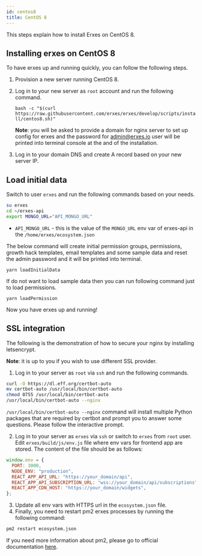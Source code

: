 ```yaml
---
id: centos8
title: CentOS 8
---
```


This steps explain how to install Erxes on CentOS 8.

## Installing erxes on CentOS 8

To have erxes up and running quickly, you can follow the following steps.

1. Provision a new server running CentOS 8.

2. Log in to your new server as `root` account and run the following command.

   `bash -c "$(curl https://raw.githubusercontent.com/erxes/erxes/develop/scripts/install/centos8.sh)"`

   **Note**: you will be asked to provide a domain for nginx server to set up config for erxes and the password for admin@erxes.io user will be printed into terminal console at the and of the installation.

3. Log in to your domain DNS and create A record based on your new server IP.

## Load initial data

Switch to user `erxes` and run the following commands based on your needs.

```sh
su erxes
cd ~/erxes-api
export MONGO_URL="API_MONGO_URL"
```

- `API_MONGO_URL` - this is the value of the `MONGO_URL` env var of erxes-api in the `/home/erxes/ecosystem.json`

The below command will create initial permission groups, permissions, growth hack templates, email templates and some sample data and reset the admin password and it will be printed into terminal.

```
yarn loadInitialData
```

If do not want to load sample data then you can run following command just to load permissions.

```
yarn loadPermission
```

Now you have erxes up and running!

## SSL integration

The following is the demonstration of how to secure your nginx by installing letsencrypt.

**Note**: it is up to you if you wish to use different SSL provider.

1. Log in to your server as `root` via `ssh` and run the following commands.

```sh
curl -O https://dl.eff.org/certbot-auto
mv certbot-auto /usr/local/bin/certbot-auto
chmod 0755 /usr/local/bin/certbot-auto
/usr/local/bin/certbot-auto --nginx
```

`/usr/local/bin/certbot-auto --nginx` command will install multiple Python packages that are required by certbot and prompt you to answer some questions. Please follow the interactive prompt.

2. Log in to your server as `erxes` via `ssh` or switch to `erxes` from `root` user.  
   Edit `erxes/build/js/env.js` file where env vars for frontend app are stored.
   The content of the file should be as follows:

```javascript
window.env = {
  PORT: 3000,
  NODE_ENV: "production",
  REACT_APP_API_URL: "https://your_domain/api",
  REACT_APP_API_SUBSCRIPTION_URL: "wss://your_domain/api/subscriptions",
  REACT_APP_CDN_HOST: "https://your_domain/widgets",
};
```

3. Update all env vars with HTTPS url in the `ecosystem.json` file.
4. Finally, you need to restart pm2 erxes processes by running the following command:

```sh
pm2 restart ecosystem.json
```

If you need more information about pm2, please go to official documentation [here](https://pm2.keymetrics.io/docs/usage/application-declaration/).
